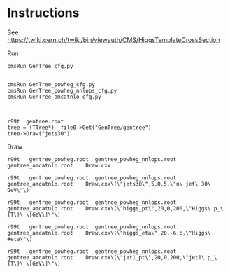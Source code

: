 Instructions
====

See
    https://twiki.cern.ch/twiki/bin/viewauth/CMS/HiggsTemplateCrossSection
    

Run

    cmsRun GenTree_cfg.py
    
    
    cmsRun GenTree_powheg_cfg.py
    cmsRun GenTree_powheg_nnlops_cfg.py
    cmsRun GenTree_amcatnlo_cfg.py


    
    r99t  gentree.root
    tree = (TTree*) _file0->Get("GenTree/gentree")
    tree->Draw("jets30")
    
    
Draw

    r99t   gentree_powheg.root  gentree_powheg_nnlops.root   gentree_amcatnlo.root    Draw.cxx
    
    r99t   gentree_powheg.root  gentree_powheg_nnlops.root   gentree_amcatnlo.root    Draw.cxx\(\"jets30\",5,0,5,\"n\ jet\ 30\ GeV\"\)
    
    r99t   gentree_powheg.root  gentree_powheg_nnlops.root   gentree_amcatnlo.root    Draw.cxx\(\"higgs_pt\",20,0,200,\"Higgs\ p_\{T\}\ \[GeV\]\"\)

    r99t   gentree_powheg.root  gentree_powheg_nnlops.root   gentree_amcatnlo.root    Draw.cxx\(\"higgs_eta\",20,-6,6,\"Higgs\ #eta\"\)

    r99t   gentree_powheg.root  gentree_powheg_nnlops.root   gentree_amcatnlo.root    Draw.cxx\(\"jet1_pt\",20,0,200,\"jet1\ p_\{T\}\ \[GeV\]\"\)


